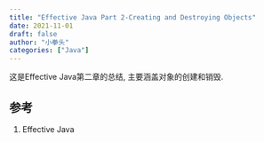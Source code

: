 ```yaml
---
title: "Effective Java Part 2-Creating and Destroying Objects"
date: 2021-11-01
draft: false
author: "小拳头"
categories: ["Java"]
---
```


这是Effective Java第二章的总结, 主要涵盖对象的创建和销毁.

## 参考
1. Effective Java